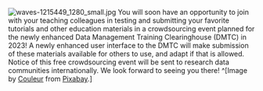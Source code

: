 ![waves-1215449_1280_small.jpg](/images/waves-1215449_1280_small.jpg) You will soon have an opportunity to join with your teaching colleagues in testing and submitting your favorite tutorials and other education materials in a crowdsourcing event planned for the newly enhanced Data Management Training Clearinghouse (DMTC) in 2023!  A newly enhanced user interface to the DMTC will make submission of these materials available for others to use, and adapt if that is allowed.  Notice of this free crowdsourcing event will be sent to research data communities internationally.  We look forward to seeing you there! ^[Image by [Couleur](https://pixabay.com/users/couleur-1195798/?utm_source=link-attribution&amp;utm_medium=referral&amp;utm_campaign=image&amp;utm_content=1215449) from [Pixabay](https://pixabay.com//?utm_source=link-attribution&amp;utm_medium=referral&amp;utm_campaign=image&amp;utm_content=1215449).]
